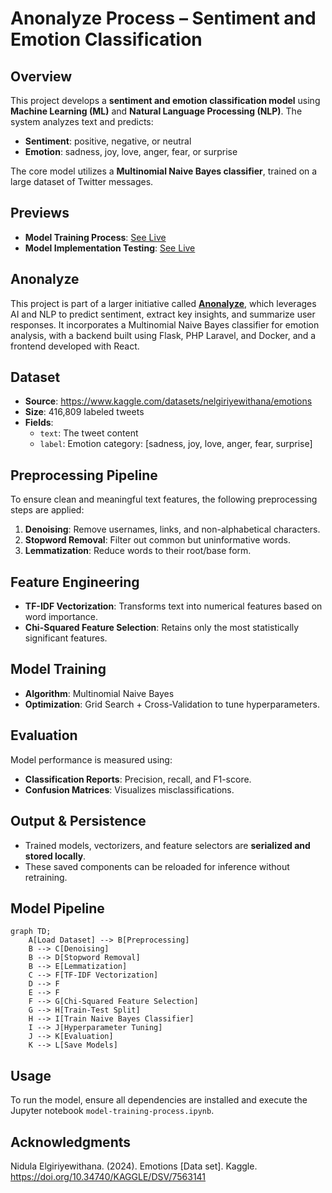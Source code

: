 # Anonalyze Process – Sentiment and Emotion Classification

## Overview
This project develops a **sentiment and emotion classification model** using **Machine Learning (ML)** and **Natural Language Processing (NLP)**. The system analyzes text and predicts:
- **Sentiment**: positive, negative, or neutral
- **Emotion**: sadness, joy, love, anger, fear, or surprise

The core model utilizes a **Multinomial Naive Bayes classifier**, trained on a large dataset of Twitter messages.

## Previews
- **Model Training Process**: [See Live](https://htmlpreview.github.io/?https://github.com/hyoaru/anonalyze-process/blob/master/models/sentiment-emotion-classification/model-training-process.html)
- **Model Implementation Testing**: [See Live](https://htmlpreview.github.io/?https://github.com/hyoaru/anonalyze-process/blob/master/process.html)


## Anonalyze
This project is part of a larger initiative called [**Anonalyze**](https://github.com/hyoaru/anonalyze), which leverages AI and NLP to predict sentiment, extract key insights, and summarize user responses. It incorporates a Multinomial Naive Bayes classifier for emotion analysis, with a backend built using Flask, PHP Laravel, and Docker, and a frontend developed with React.


## Dataset
- **Source**: https://www.kaggle.com/datasets/nelgiriyewithana/emotions
- **Size**: 416,809 labeled tweets
- **Fields**:
  - `text`: The tweet content
  - `label`: Emotion category: [sadness, joy, love, anger, fear, surprise]

## Preprocessing Pipeline
To ensure clean and meaningful text features, the following preprocessing steps are applied:
1. **Denoising**: Remove usernames, links, and non-alphabetical characters.
2. **Stopword Removal**: Filter out common but uninformative words.
3. **Lemmatization**: Reduce words to their root/base form.

## Feature Engineering
- **TF-IDF Vectorization**: Transforms text into numerical features based on word importance.
- **Chi-Squared Feature Selection**: Retains only the most statistically significant features.

## Model Training
- **Algorithm**: Multinomial Naive Bayes
- **Optimization**: Grid Search + Cross-Validation to tune hyperparameters.

## Evaluation
Model performance is measured using:
- **Classification Reports**: Precision, recall, and F1-score.
- **Confusion Matrices**: Visualizes misclassifications.

## Output & Persistence
- Trained models, vectorizers, and feature selectors are **serialized and stored locally**.
- These saved components can be reloaded for inference without retraining.

## Model Pipeline
```mermaid
graph TD;
    A[Load Dataset] --> B[Preprocessing]
    B --> C[Denoising]
    B --> D[Stopword Removal]
    B --> E[Lemmatization]
    C --> F[TF-IDF Vectorization]
    D --> F
    E --> F
    F --> G[Chi-Squared Feature Selection]
    G --> H[Train-Test Split]
    H --> I[Train Naive Bayes Classifier]
    I --> J[Hyperparameter Tuning]
    J --> K[Evaluation]
    K --> L[Save Models]
```

## Usage
To run the model, ensure all dependencies are installed and execute the Jupyter notebook `model-training-process.ipynb`.

## Acknowledgments
Nidula Elgiriyewithana. (2024). Emotions [Data set]. Kaggle. https://doi.org/10.34740/KAGGLE/DSV/7563141